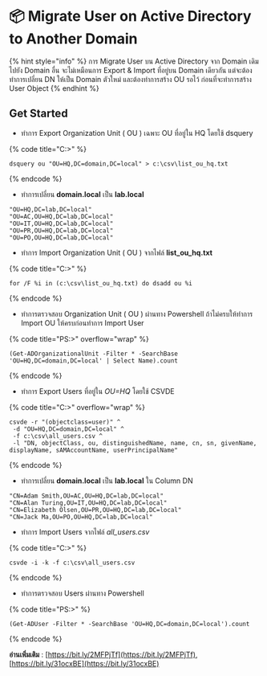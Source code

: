 # 📦 Migrate User on Active Directory to Another Domain

{% hint style="info" %}
การ Migrate User บน Active Directory จาก Domain เดิมไปยัง Domain อื่น จะไม่เหมือนการ Export & Import ที่อยู่บน Domain เดียวกัน แต่จะต้องทำการเปลี่ยน DN ให้เป็น Domain ตัวใหม่ และต้องทำการสร้าง OU รอไว้ ก่อนที่จะทำการสร้าง User Object
{% endhint %}

## **Get Started**

* ทำการ Export Organization Unit ( OU ) เฉพาะ OU ที่อยู่ใน HQ โดยใช้ dsquery

{% code title="C:\>" %}
```
dsquery ou "OU=HQ,DC=domain,DC=local" > c:\csv\list_ou_hq.txt
```
{% endcode %}

* ทำการเปลี่ยน **domain.local** เป็น **lab.local**

```
"OU=HQ,DC=lab,DC=local"
"OU=AC,OU=HQ,DC=lab,DC=local"
"OU=IT,OU=HQ,DC=lab,DC=local"
"OU=PR,OU=HQ,DC=lab,DC=local"
"OU=PO,OU=HQ,DC=lab,DC=local"
```

* ทำการ Import Organization Unit ( OU ) จากไฟล์ **list\_ou\_hq.txt**

{% code title="C:\>" %}
```
for /F %i in (c:\csv\list_ou_hq.txt) do dsadd ou %i
```
{% endcode %}

* ทำการตรวจสอบ Organization Unit ( OU ) ผ่านทาง Powershell ถ้าไม่ครบให้ทำการ Import OU ให้ครบก่อนทำการ Import User

{% code title="PS:\>" overflow="wrap" %}
```
(Get-ADOrganizationalUnit -Filter * -SearchBase 'OU=HQ,DC=domain,DC=local' | Select Name).count
```
{% endcode %}

* ทำการ Export Users ที่อยู่ใน _OU=HQ_ โดยใช้ CSVDE

{% code title="C:\>" overflow="wrap" %}
```
csvde -r "(objectclass=user)" ^
 -d "OU=HQ,DC=domain,DC=local" ^
 -f c:\csv\all_users.csv ^
 -l "DN, objectClass, ou, distinguishedName, name, cn, sn, givenName, displayName, sAMAccountName, userPrincipalName"
```
{% endcode %}

* ทำการเปลี่ยน **domain.local** เป็น **lab.local** ใน Column DN

```
"CN=Adam Smith,OU=AC,OU=HQ,DC=lab,DC=local"
"CN=Alan Turing,OU=IT,OU=HQ,DC=lab,DC=local"
"CN=Elizabeth Olsen,OU=PR,OU=HQ,DC=lab,DC=local" 
"CN=Jack Ma,OU=PO,OU=HQ,DC=lab,DC=local"
```

* ทำการ Import Users จากไฟล์ _all\_users.csv_

{% code title="C:\>" %}
```
csvde -i -k -f c:\csv\all_users.csv
```
{% endcode %}

* ทำการตรวจสอบ Users ผ่านทาง Powershell

{% code title="PS:\>" %}
```
(Get-ADUser -Filter * -SearchBase 'OU=HQ,DC=domain,DC=local').count
```
{% endcode %}

**อ่านเพิ่มเติม** : [https://bit.ly/2MFPjTf](https://bit.ly/2MFPjTf), [https://bit.ly/31ocxBE](https://bit.ly/31ocxBE)

